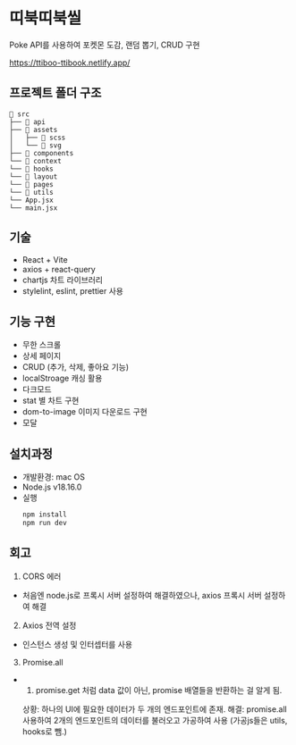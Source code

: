 # 띠북띠북씰
Poke API를 사용하여 포켓몬 도감, 랜덤 뽑기, CRUD 구현

https://ttiboo-ttibook.netlify.app/

## 프로젝트 폴더 구조 
```
📂 src
├── 📂 api
├── 📂 assets
│   ├── 📂 scss
│   └── 📂 svg
├── 📂 components
└── 📂 context
└── 📂 hooks
└── 📂 layout
└── 📂 pages
└── 📂 utils
└── App.jsx
└── main.jsx
```

## 기술
- React + Vite  
- axios + react-query
- chartjs 차트 라이브러리
- stylelint, eslint, prettier 사용

## 기능 구현
- 무한 스크롤
- 상세 페이지
- CRUD (추가, 삭제, 좋아요 기능)
- localStroage 캐싱 활용
- 다크모드
- stat 별 차트 구현
- dom-to-image 이미지 다운로드 구현
- 모달

## 설치과정
* 개발환경: mac OS
* Node.js v18.16.0
* 실행  
  ```js
  npm install
  npm run dev
  ```

## 회고
1. CORS 에러
  * 처음엔 node.js로 프록시 서버 설정하여 해결하였으나, axios 프록시 서버 설정하여 해결

2. Axios 전역 설정
  * 인스턴스 생성 및 인터셉터를 사용
  
3. Promise.all
  * 1. promise.get 처럼 data 값이 아닌, promise 배열들을 반환하는 걸 알게 됨.

	상황: 하나의 UI에 필요한 데이터가 두 개의 엔드포인트에 존재.
	해결: promise.all 사용하여 2개의 엔드포인트의 데이터를 불러오고 가공하여 사용 (가공js들은 utils, hooks로 뺌.)


